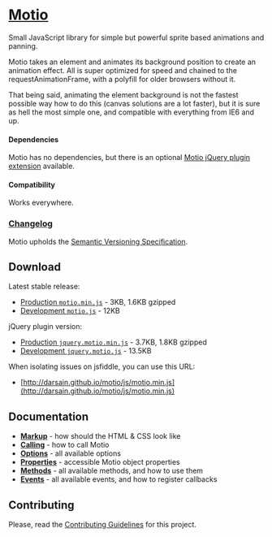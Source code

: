 # [Motio](http://darsa.in/motio)

Small JavaScript library for simple but powerful sprite based animations and panning.

Motio takes an element and animates its background position to create an animation effect. All is super optimized for
speed and chained to the requestAnimationFrame, with a polyfill for older browsers without it.

That being said, animating the element background is not the fastest possible way how to do this (canvas solutions are
a lot faster), but it is sure as hell the most simple one, and compatible with everything from IE6 and up.

#### Dependencies

Motio has no dependencies, but there is an optional
[Motio jQuery plugin extension](https://raw.github.com/darsain/motio/master/dist/jquery.motio.min.js) available.

#### Compatibility

Works everywhere.

### [Changelog](https://github.com/darsain/motio/wiki/Changelog)

Motio upholds the [Semantic Versioning Specification](http://semver.org/).

## Download

Latest stable release:

- [Production `motio.min.js`](https://raw.github.com/darsain/motio/master/dist/motio.min.js) - 3KB, 1.6KB gzipped
- [Development `motio.js`](https://raw.github.com/darsain/motio/master/dist/motio.js) - 12KB

jQuery plugin version:

- [Production `jquery.motio.min.js`](https://raw.github.com/darsain/motio/master/dist/jquery.motio.min.js) - 3.7KB, 1.8KB gzipped
- [Development `jquery.motio.js`](https://raw.github.com/darsain/motio/master/dist/jquery.motio.js) - 13.5KB

When isolating issues on jsfiddle, you can use this URL:

- [http://darsain.github.io/motio/js/motio.min.js](http://darsain.github.io/motio/js/motio.min.js)

## Documentation

- **[Markup](https://github.com/darsain/motio/wiki/Markup)** - how should the HTML & CSS look like
- **[Calling](https://github.com/darsain/motio/wiki/Calling)** - how to call Motio
- **[Options](https://github.com/darsain/motio/wiki/Options)** - all available options
- **[Properties](https://github.com/darsain/motio/wiki/Properties)** - accessible Motio object properties
- **[Methods](https://github.com/darsain/motio/wiki/Methods)** - all available methods, and how to use them
- **[Events](https://github.com/darsain/motio/wiki/Events)** - all available events, and how to register callbacks

## Contributing

Please, read the [Contributing Guidelines](CONTRIBUTING.md) for this project.
